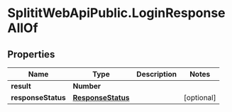 # SplititWebApiPublic.LoginResponseAllOf

## Properties

Name | Type | Description | Notes
------------ | ------------- | ------------- | -------------
**result** | **Number** |  | 
**responseStatus** | [**ResponseStatus**](ResponseStatus.md) |  | [optional] 


